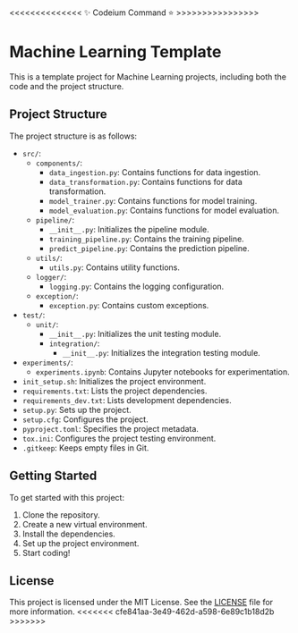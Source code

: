 <<<<<<<<<<<<<<  ✨ Codeium Command ⭐ >>>>>>>>>>>>>>>>
# Machine Learning Template

This is a template project for Machine Learning projects, including both the code and the project structure.

## Project Structure

The project structure is as follows:

- `src/`:
  - `components/`:
    - `data_ingestion.py`: Contains functions for data ingestion.
    - `data_transformation.py`: Contains functions for data transformation.
    - `model_trainer.py`: Contains functions for model training.
    - `model_evaluation.py`: Contains functions for model evaluation.
  - `pipeline/`:
    - `__init__.py`: Initializes the pipeline module.
    - `training_pipeline.py`: Contains the training pipeline.
    - `predict_pipeline.py`: Contains the prediction pipeline.
  - `utils/`:
    - `utils.py`: Contains utility functions.
  - `logger/`:
    - `logging.py`: Contains the logging configuration.
  - `exception/`:
    - `exception.py`: Contains custom exceptions.
- `test/`:
  - `unit/`:
    - `__init__.py`: Initializes the unit testing module.
    - `integration/`:
      - `__init__.py`: Initializes the integration testing module.
- `experiments/`:
  - `experiments.ipynb`: Contains Jupyter notebooks for experimentation.
- `init_setup.sh`: Initializes the project environment.
- `requirements.txt`: Lists the project dependencies.
- `requirements_dev.txt`: Lists development dependencies.
- `setup.py`: Sets up the project.
- `setup.cfg`: Configures the project.
- `pyproject.toml`: Specifies the project metadata.
- `tox.ini`: Configures the project testing environment.
- `.gitkeep`: Keeps empty files in Git.

## Getting Started

To get started with this project:

1. Clone the repository.
2. Create a new virtual environment.
3. Install the dependencies.
4. Set up the project environment.
5. Start coding!

## License

This project is licensed under the MIT License. See the [LICENSE](LICENSE) file for more information.
<<<<<<<  cfe841aa-3e49-462d-a598-6e89c1b18d2b  >>>>>>>